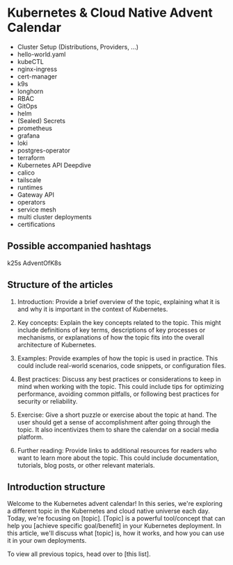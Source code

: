 # Kubernetes & Cloud Native Advent Calendar

- Cluster Setup (Distributions, Providers, ...)
- hello-world.yaml
- kubeCTL
- nginx-ingress
- cert-manager
- k9s
- longhorn
- RBAC
- GitOps
- helm
- (Sealed) Secrets
- prometheus
- grafana
- loki
- postgres-operator
- terraform
- Kubernetes API Deepdive
- calico
- tailscale
- runtimes
- Gateway API
- operators
- service mesh
- multi cluster deployments
- certifications

## Possible accompanied hashtags

k25s
AdventOfK8s

## Structure of the articles

1. Introduction: Provide a brief overview of the topic, explaining what it is
and why it is important in the context of Kubernetes.

2. Key concepts: Explain the key concepts related to the topic. This might
include definitions of key terms, descriptions of key processes or mechanisms,
or explanations of how the topic fits into the overall architecture of
Kubernetes.

3. Examples: Provide examples of how the topic is used in practice. This could
include real-world scenarios, code snippets, or configuration files.

4. Best practices: Discuss any best practices or considerations to keep in mind
when working with the topic. This could include tips for optimizing performance,
avoiding common pitfalls, or following best practices for security or
reliability.

5. Exercise: Give a short puzzle or exercise about the topic at hand. The user
should get a sense of accomplishment after going through the topic. It also
incentivizes them to share the calendar on a social media platform.

6. Further reading: Provide links to additional resources for readers who want
to learn more about the topic. This could include documentation, tutorials, blog
posts, or other relevant materials.


## Introduction structure

Welcome to the Kubernetes advent calendar! In this series, we're exploring a
different topic in the Kubernetes and cloud native universe each day. Today,
we're focusing on [topic]. [Topic] is a powerful tool/concept that can help you
[achieve specific goal/benefit] in your Kubernetes deployment. In this article,
we'll discuss what [topic] is, how it works, and how you can use it in your own
deployments.

To view all previous topics, head over to [this list].
